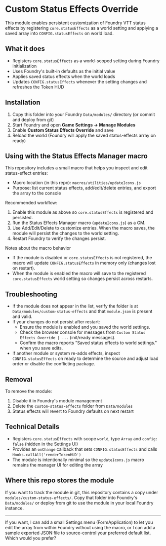 # Custom Status Effects Override

This module enables persistent customization of Foundry VTT status effects by registering `core.statusEffects` as a world setting and applying a saved array into `CONFIG.statusEffects` on world load.

## What it does

- Registers `core.statusEffects` as a world-scoped setting during Foundry initialization
- Uses Foundry's built-in defaults as the initial value
- Applies saved status effects when the world loads
- Updates `CONFIG.statusEffects` whenever the setting changes and refreshes the Token HUD

## Installation

1. Copy this folder into your Foundry `Data/modules/` directory (or commit and deploy from git)
2. Start Foundry and open **Game Settings → Manage Modules**
3. Enable **Custom Status Effects Override** and save
4. Reload the world (Foundry will apply the saved status-effects array on ready)

## Using with the Status Effects Manager macro

This repository includes a small macro that helps you inspect and edit status-effect entries:

- Macro location (in this repo): `macros/utilities/updateIcons.js`
- Purpose: list current status effects, add/edit/delete entries, and export the array to the console

Recommended workflow:

1. Enable this module as above so `core.statusEffects` is registered and persisted.
2. Run the Status Effects Manager macro (`updateIcons.js`) as a GM.
3. Use Add/Edit/Delete to customize entries. When the macro saves, the module will persist the changes to the world setting.
4. Restart Foundry to verify the changes persist.

Notes about the macro behavior

- If the module is disabled or `core.statusEffects` is not registered, the macro will update `CONFIG.statusEffects` in memory only (changes lost on restart).
- When the module is enabled the macro will save to the registered `core.statusEffects` world setting so changes persist across restarts.

## Troubleshooting

- If the module does not appear in the list, verify the folder is at `Data/modules/custom-status-effects` and that `module.json` is present and valid.
- If your changes do not persist after restart:
	- Ensure the module is enabled and you saved the world settings.
	- Check the browser console for messages from `Custom Status Effects Override | ...` (init/ready messages).
	- Confirm the macro reports "Saved status effects to world settings." when you save edits.
- If another module or system re-adds effects, inspect `CONFIG.statusEffects` on ready to determine the source and adjust load order or disable the conflicting package.

## Removal

To remove the module:

1. Disable it in Foundry's module management
2. Delete the `custom-status-effects` folder from `Data/modules`
3. Status effects will revert to Foundry defaults on next restart

## Technical Details

- Registers `core.statusEffects` with scope `world`, type `Array` and `config: false` (hidden in the Settings UI)
- Provides an `onChange` callback that sets `CONFIG.statusEffects` and calls `Hooks.callAll('renderTokenHUD')`
- The module is intentionally minimal so the `updateIcons.js` macro remains the manager UI for editing the array

## Where this repo stores the module

If you want to track the module in git, this repository contains a copy under `modules/custom-status-effects/`. Copy that folder into Foundry's `Data/modules/` or deploy from git to use the module in your local Foundry instance.

---

If you want, I can add a small Settings menu (FormApplication) to let you edit the array from within Foundry without using the macro, or I can add a sample exported JSON file to source-control your preferred default list. Which would you prefer?
